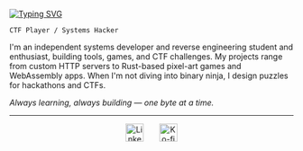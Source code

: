 [![Typing SVG](https://readme-typing-svg.demolab.com?font=Fira+Code&weight=500&size=30&pause=1000&color=943BF7&width=435&lines=FrankTheSssnake)](https://git.io/typing-svg)

`CTF Player / Systems Hacker`

I'm an independent systems developer and reverse engineering student and enthusiast, building tools, games, and CTF challenges. My projects range from custom HTTP servers to Rust-based pixel-art games and WebAssembly apps. When I'm not diving into binary ninja, I design puzzles for hackathons and CTFs.

_Always learning, always building — one byte at a time._

---

<!-- Social icons section -->
<p align="center">
  <a href="https://www.linkedin.com/in/aaradhya-bhardwaj-907485319/"><img width="32px" alt="LinkedIn" title="LinkedIn" src="https://i.imgur.com/yRpa1dQ.png"/></a>
  &#8287;&#8287;&#8287;&#8287;&#8287;
  <a href="https://frankhiss.xyz"><img width="32px" alt="Ko-fi" title="Buy me a coffee" src="![image](https://github.com/user-attachments/assets/5e9caa13-04f9-4fcb-a80a-fb6e446f57b5)
"/></a>
</p>
